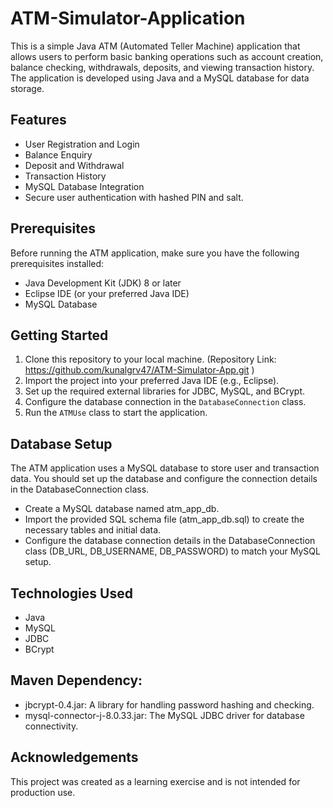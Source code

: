 # ATM-Simulator-Application

This is a simple Java ATM (Automated Teller Machine) application that allows users to perform basic banking operations such as account creation, balance checking, withdrawals, deposits, and viewing transaction history. The application is developed using Java and a MySQL database for data storage.

## Features

- User Registration and Login
- Balance Enquiry
- Deposit and Withdrawal
- Transaction History
- MySQL Database Integration
- Secure user authentication with hashed PIN and salt.

## Prerequisites

Before running the ATM application, make sure you have the following prerequisites installed:

- Java Development Kit (JDK) 8 or later
- Eclipse IDE (or your preferred Java IDE)
- MySQL Database

## Getting Started

1. Clone this repository to your local machine.   (Repository Link: https://github.com/kunalgrv47/ATM-Simulator-App.git )
2. Import the project into your preferred Java IDE (e.g., Eclipse).
3. Set up the required external libraries for JDBC, MySQL, and BCrypt.
4. Configure the database connection in the `DatabaseConnection` class.
5. Run the `ATMUse` class to start the application.

## Database Setup

The ATM application uses a MySQL database to store user and transaction data. You should set up the database and configure the connection details in the DatabaseConnection class.
- Create a MySQL database named atm_app_db.
- Import the provided SQL schema file (atm_app_db.sql) to create the necessary tables and initial data.
- Configure the database connection details in the DatabaseConnection class (DB_URL, DB_USERNAME, DB_PASSWORD) to match your MySQL setup.


## Technologies Used

- Java
- MySQL
- JDBC
- BCrypt

## Maven Dependency:
- jbcrypt-0.4.jar: A library for handling password hashing and checking.
- mysql-connector-j-8.0.33.jar: The MySQL JDBC driver for database connectivity.


## Acknowledgements

This project was created as a learning exercise and is not intended for production use.
